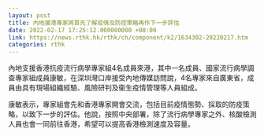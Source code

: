 ```yaml
---
layout: post
title: 內地援港專家將首先了解疫情及防控策略再作下一步評估
date: 2022-02-17 17:25:12.000000000 +08:00
link: https://news.rthk.hk/rthk/ch/component/k2/1634302-20220217.htm
categories: rthk
---
```


內地支援香港抗疫流行病學專家組4名成員來港，其中一名成員、國家流行病學調查專家組成員康敏，在深圳灣口岸接受內地傳媒訪問說，4名專家來自廣東省，成員由具有現場組織經驗、風險研判及衞生疫情管理等人員組成。

康敏表示，專家組會先和香港專家開會交流，包括目前疫情態勢、採取的防疫策略，以致下一步的評估。他說，按照中央部署，除了流行病學專家之外、核酸檢測人員也會一同前往香港，希望可以提高香港檢測速度及容量。
